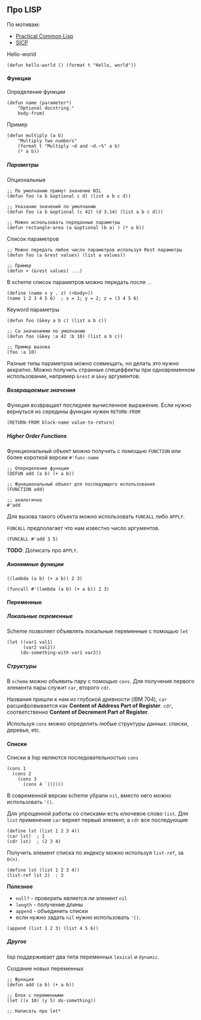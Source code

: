 
## Про LISP

По мотивам:
- [Practical Common Lisp](http://www.gigamonkeys.com/book/)  
- [SICP](https://mitpress.mit.edu/sites/default/files/sicp/index.html)

Hello-world
```
(defun hello-world () (format t "Hello, world"))
```

#### Функции

Определение функции
```
(defun name (parameter*)
    "Optional docstring."
    body-from)
```

Пример
```
(defun multiply (a b)
    "Multiply two numbers"
    (format t "Multiply ~d and ~d.~%" a b)
    (* a b))
```

##### Параметры

Опциональные
```
;; По умолчанию примут значение NIL
(defun foo (a b &optional c d) (list a b c d))

;; Указание значений по умолчанию
(defun foo (a b &optional (c 42) (d 3.14) (list a b c d)))

;; Можно использовать переданные параметры
(defun rectangle-area (a &optional (b a) ) (* a b))
```

Список параметров
```
;; Можно передать любое число параметров используя Rest параметры
(defun foo (a &rest values) (list a values))

;; Пример
(defun + (&rest values) ...)
```

В scheme список параметров можно передать после `.`.
```
(define (name x y . z) (<body>))
(name 1 2 3 4 5 6)  ; x = 1; y = 2; z = (3 4 5 6)
```

Keyword параметры
```
(defun foo (&key a b c) (list a b c))

;; Со значениями по умолчанию
(defun foo (&key :a 42 :b 10) (list a b c))

;; Пример вызова
(foo :a 10)
```

Разные типы параметров можно совмещать, но делать это нужно аккратно. Можно получить странные спецеффекты при одновременном использовании, например `&rest` и `&key` аргументов.

##### Возвращаемые значения

Функция возвращает последнее вычисленное выражение. Если нужно вернуться из середины функции нужен `RETURN-FROM`
```
(RETURN-FROM block-name value-to-return)
```

##### Higher Order Functions

Функциональный объект можно получить с помощью `FUNCTION` или более короткой версии `#'func-name`

```
;; Опеределение функции
(DEFUN add (a b) (+ a b))

;; Функциональный объект для последующего использования
(FUNCTION add)

;; аналогично
#'add
```

Для вызова такого объекта можно использовать `FUNCALL` либо `APPLY`.

`FUNCALL` предполагает что нам известно число аргументов.
```
(FUNCALL #'add 3 5)
```

**TODO**: Дописать про `APPLY`.

##### Анонимные функции
```
((lambda (a b) (+ a b)) 2 3)

(funcall #'(lambda (a b) (+ a b)) 2 3)
```

####  Переменные

##### Локальные переменные

Scheme позволяет объявлять локальные переменные с помощью `let`
```
(let ((var1 val1)
      (var2 val2))
     (do-something-with var1 var2))
```
##### Структуры

В `scheme` можно объявить пару с помощью `cons`. Для получения первого элемента пары служит `car`, второго `cdr`.

Названия пришли к нам из глубокой древности (IBM 704), `car` расшифровывается как __Content of Address Part of Register__. `cdr`, соответственно __Content of Decrement Part of Register__.

Используя `cons` можно определить любые структуры данных: списки, деревья, etc.

#### Списки

Списки в lisp являются последовательностью `cons`
```
(cons 1
  (cons 2
    (cons 3
      (cons 4 `()))))
```

В современной версии scheme убрали `nil`, вместо него можно использовать `'()`.

Для упрощенной работы со списками есть ключевое слово `list`. Для `list` применение `car` вернет первый элемент, а `cdr` все последующие
```
(define lst (list 1 2 3 4))
(car lst)  ; 1
(cdr lst)  ; (2 3 4)
```

Получить элемент списка по индексу можно используя `list-ref`, за `O(n)`.
```
(define lst (list 1 2 3 4))
(list-ref lst 2)  ; 3
```

**Полезное**
- `null?` - проверить является ли элемент `nil`
- `length` - получение длины
- `append` - объединить списки
- если нужно задать `nil` нужно использовать `'()`.

```
(append (list 1 2 3) (list 4 5 6))
```

##### Другое

lisp поддерживает два типа переменных `lexical` и `dynamic`.

Создание новых переменных
```
;; Функция
(defun add (a b) (+ a b))

;; Блок с переменными
(let ((x 10) (y 5) do-something))

;; Написать про let*
```
